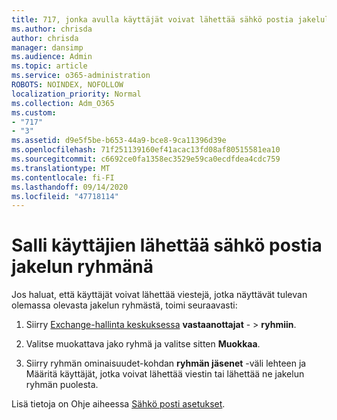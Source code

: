 ```yaml
---
title: 717, jonka avulla käyttäjät voivat lähettää sähkö postia jakeluluetteloksi
ms.author: chrisda
author: chrisda
manager: dansimp
ms.audience: Admin
ms.topic: article
ms.service: o365-administration
ROBOTS: NOINDEX, NOFOLLOW
localization_priority: Normal
ms.collection: Adm_O365
ms.custom:
- "717"
- "3"
ms.assetid: d9e5f5be-b653-44a9-bce8-9ca11396d39e
ms.openlocfilehash: 71f251139160ef41acac13fd08af80515581ea10
ms.sourcegitcommit: c6692ce0fa1358ec3529e59ca0ecdfdea4cdc759
ms.translationtype: MT
ms.contentlocale: fi-FI
ms.lasthandoff: 09/14/2020
ms.locfileid: "47718114"
---
```

# <a name="allow-users-to-send-email-as-a-distribution-group"></a>Salli käyttäjien lähettää sähkö postia jakelun ryhmänä

Jos haluat, että käyttäjät voivat lähettää viestejä, jotka näyttävät tulevan olemassa olevasta jakelun ryhmästä, toimi seuraavasti:

1. Siirry [Exchange-hallinta keskuksessa](https://outlook.office365.com/ecp/) **vastaanottajat** - \> **ryhmiin**.

2. Valitse muokattava jako ryhmä ja valitse sitten **Muokkaa**.

3. Siirry ryhmän ominaisuudet-kohdan **ryhmän jäsenet** -väli lehteen ja Määritä käyttäjät, jotka voivat lähettää viestin tai lähettää ne jakelun ryhmän puolesta.

Lisä tietoja on Ohje aiheessa [Sähkö posti asetukset](https://technet.microsoft.com/library/bb124513.aspx#groupdelegation).
